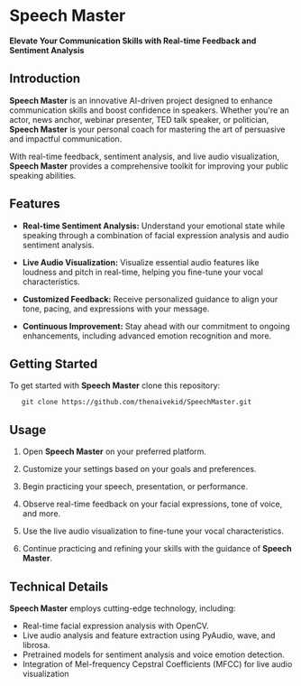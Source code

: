 # Speech Master

**Elevate Your Communication Skills with Real-time Feedback and Sentiment Analysis**

## Introduction

**Speech Master** is an innovative AI-driven project designed to enhance communication skills and boost confidence in speakers. Whether you're an actor, news anchor, webinar presenter, TED talk speaker, or politician, **Speech Master** is your personal coach for mastering the art of persuasive and impactful communication.

With real-time feedback, sentiment analysis, and live audio visualization, **Speech Master** provides a comprehensive toolkit for improving your public speaking abilities.

## Features

- **Real-time Sentiment Analysis:** Understand your emotional state while speaking through a combination of facial expression analysis and audio sentiment analysis.

- **Live Audio Visualization:** Visualize essential audio features like loudness and pitch in real-time, helping you fine-tune your vocal characteristics.

- **Customized Feedback:** Receive personalized guidance to align your tone, pacing, and expressions with your message.

- **Continuous Improvement:** Stay ahead with our commitment to ongoing enhancements, including advanced emotion recognition and more.

## Getting Started

To get started with **Speech Master** clone this repository:

       git clone https://github.com/thenaivekid/SpeechMaster.git
## Usage

1. Open **Speech Master** on your preferred platform.

2. Customize your settings based on your goals and preferences.

3. Begin practicing your speech, presentation, or performance.

4. Observe real-time feedback on your facial expressions, tone of voice, and more.

5. Use the live audio visualization to fine-tune your vocal characteristics.

6. Continue practicing and refining your skills with the guidance of **Speech Master**.

## Technical Details

**Speech Master** employs cutting-edge technology, including:
- Real-time facial expression analysis with OpenCV.
- Live audio analysis and feature extraction using PyAudio, wave, and librosa.
- Pretrained models for sentiment analysis and voice emotion detection.
- Integration of Mel-frequency Cepstral Coefficients (MFCC) for live audio visualization
